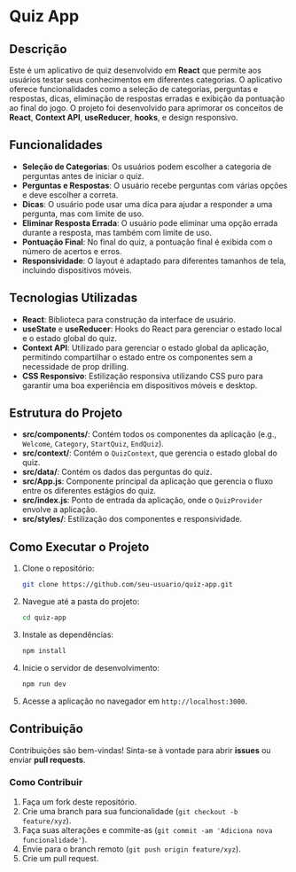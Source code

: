 # Quiz App

## Descrição

Este é um aplicativo de quiz desenvolvido em **React** que permite aos usuários testar seus conhecimentos em diferentes categorias. O aplicativo oferece funcionalidades como a seleção de categorias, perguntas e respostas, dicas, eliminação de respostas erradas e exibição da pontuação ao final do jogo. O projeto foi desenvolvido para aprimorar os conceitos de **React**, **Context API**, **useReducer**, **hooks**, e design responsivo.

## Funcionalidades

- **Seleção de Categorias**: Os usuários podem escolher a categoria de perguntas antes de iniciar o quiz.
- **Perguntas e Respostas**: O usuário recebe perguntas com várias opções e deve escolher a correta.
- **Dicas**: O usuário pode usar uma dica para ajudar a responder a uma pergunta, mas com limite de uso.
- **Eliminar Resposta Errada**: O usuário pode eliminar uma opção errada durante a resposta, mas também com limite de uso.
- **Pontuação Final**: No final do quiz, a pontuação final é exibida com o número de acertos e erros.
- **Responsividade**: O layout é adaptado para diferentes tamanhos de tela, incluindo dispositivos móveis.

## Tecnologias Utilizadas

- **React**: Biblioteca para construção da interface de usuário.
- **useState** e **useReducer**: Hooks do React para gerenciar o estado local e o estado global do quiz.
- **Context API**: Utilizado para gerenciar o estado global da aplicação, permitindo compartilhar o estado entre os componentes sem a necessidade de prop drilling.
- **CSS Responsivo**: Estilização responsiva utilizando CSS puro para garantir uma boa experiência em dispositivos móveis e desktop.

## Estrutura do Projeto

- **src/components/**: Contém todos os componentes da aplicação (e.g., `Welcome`, `Category`, `StartQuiz`, `EndQuiz`).
- **src/context/**: Contém o `QuizContext`, que gerencia o estado global do quiz.
- **src/data/**: Contém os dados das perguntas do quiz.
- **src/App.js**: Componente principal da aplicação que gerencia o fluxo entre os diferentes estágios do quiz.
- **src/index.js**: Ponto de entrada da aplicação, onde o `QuizProvider` envolve a aplicação.
- **src/styles/**: Estilização dos componentes e responsividade.

## Como Executar o Projeto

1.  Clone o repositório:

    ```bash
    git clone https://github.com/seu-usuario/quiz-app.git
    ```

2.  Navegue até a pasta do projeto:

    ```bash
    cd quiz-app
    ```

3.  Instale as dependências:

    ```bash
    npm install
    ```

4.  Inicie o servidor de desenvolvimento:

    ```bash
    npm run dev
    ```

5.  Acesse a aplicação no navegador em `http://localhost:3000`.

## Contribuição

Contribuições são bem-vindas! Sinta-se à vontade para abrir **issues** ou enviar **pull requests**.

### Como Contribuir

1. Faça um fork deste repositório.
2. Crie uma branch para sua funcionalidade (`git checkout -b feature/xyz`).
3. Faça suas alterações e commite-as (`git commit -am 'Adiciona nova funcionalidade'`).
4. Envie para o branch remoto (`git push origin feature/xyz`).
5. Crie um pull request.

